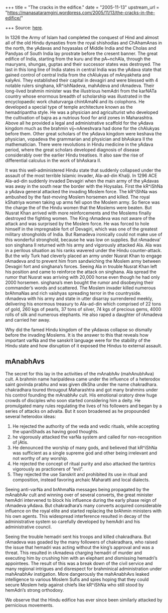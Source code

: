 +++
title = "The cracks in the edifice."
date = "2005-11-13"
upstream_url = "https://manasataramgini.wordpress.com/2005/11/13/the-cracks-in-the-edifice/"

+++
Source: [here](https://manasataramgini.wordpress.com/2005/11/13/the-cracks-in-the-edifice/).

In 1326 the Army of Islam had completed the conquest of Hind and almost all of the old Hindu dynasties from the royal shishodias and ChAhamAnas in the north, the yAdavas and hoyasalas of Middle India and the Cholas and Pandyas of South India lay prostrate before the cresent banner. The great edifice of India, starting from the kuru and the pA\~nchAla, through the mauryans, shungas, guptas and their successor states was destroyed. The last in this long line of India states in central India was the yAdava state that gained control of central India from the chAlukyas of mAnyakheta and kalyAni. They established their capital in devagiri and were blessed with 4 notable rulers singhana, kR^ishNadeva, mahAdeva and rAmadeva. Their long-lived brahmin minister was the illustrious hemAdri from the karNATa country whose enormous breadth of scholarship was illustrated in the encyclopaedic work chaturvarga chintAmaNi and its colophons. He developed a special type of temple architecture known as the hemadripantha style. He was a physician and agriculturist who developed the cultivation of bajra as a nutrious food for arid zones in Maharashtra. Above all he provided a legal and administrative scaffold for the yAdava kingdom much as the brahmin vij\~nAneshvara had done for the chAlukyas before them. Other great scholars of the yAdava kingdom were keshava the physician, vopadeva the grammarian and physician and bhAskara II the mathematician. There were revolutions in Hindu medicine in the yAdava period, where the great scholars developed diagnosis of disease considerably over the earlier Hindu treatises. It also saw the rise of differential calculus in the work of bhAskara II.

It was this well-administered Hindu state that suddenly collapsed under the assault of the most terrible Islamic invader, Ala-ad-din Khalji. In 1296 ACE Ala-ad-din suddenly invaded Devagiri when the main army of the yAdavas was away in the south near the border with the Hoysalas. First the kR^iShNa a yAdava general attacked the invading Moslem force. The kR^iShNa was ambushed by the fast-moving Moslem horsemen and killed. The royal kShatriya women taking up arms fell upon the Moslem army. So fierce was the charge the of the Hindu women that the Moslems were beaten. But Nusrat Khan arrived with more reinforcements and the Moslems finally destroyed the fighting women. The King rAmadeva was not aware of the attack and was surprised by the Moslem force. He was forced to hole himself in the impregnable fort of Devagiri, which was one of the greatest military strongholds of India. But Ramadeva ironically could not make use of this wonderful stronghold, because he was low on supplies. But rAmadeva’ son singhana II returned with his army and vigorously attacked Ala. Ala was in a perilous situation as his ranks wavered under the Hindu counter-attack. But the wily Turk had cleverly placed an army under Nusrat Khan to engage rAmadeva and to prevent him from sandwiching the Moslem army between Devagiri fort and singhana’s forces. Seeing Ala in trouble Nusrat Khan left his position and came to reinforce the attack on singhana. Ala spread the rumor that Nusrat was arriving with 20,000 horse even though he had only 2000 horsemen. singhana’s men bought the rumor and disobeying their commander’s words and scattered. The Moslem invader killed numerous brAhmaNas and rich vaishyas spreading terror in the countryside. rAmadeva with his army and state in utter disarray surrendered meekly, delivering his enormous treasury to Ala-ad-din which comprised of 22 tons of gold, 260 kgs of pearls, 37 tons of silver, 74 kgs of precious gems, 4000 rolls of silk and numerous elephants. He also raped a daughter of rAmadeva and carried her away.

Why did the famed Hindu kingdom of the yAdavas collapse so dismally before the invading Moslems. It is the answer to this that reveals how important varNa and the sanskrit language were for the stability of the Hindu state and how disruption of it exposed the Hindus to external assault.

## mAnabhAvs
The secret for this lay in the activities of the mAnabhAv (mahAnubhAva) cult. A brahmin name haripaldeva came under the influence of a heterodox saint govinda prabhu and was given dIkSha under the name chakradhara. chakradhara toured througout Maharashtra and got many brahmins under his control founding the mAnabhAv cult. His emotional oratory drew huge crowds of disciples who soon started considering him a deity. He promulgated many rules regulating the lives of his followers and began by a series of attacks on advaita. But it soon broadened as he propounded several heterodox ideas:  
1) He rejected the authority of the veda and vedic rituals, while accepting the upaniShads as having good thoughts. 
2) he vigorously attacked the varNa system and called for non-recognition of jAtis. 
3) He denounced the worship of many gods, and believed that kR^iShNa was sufficient as a single supreme god and other being irrelevant and not worthy of any worship. 
4) He rejected the concept of ritual purity and also attacked the tantrics vigorously as practioners of “evil”. 
5) They rejected the use Sanskrit and prohibited its use in ritual and composition, instead favoring archaic Maharatti and local dialects.

Seeing anti-varNa and brAhmaNa messages being propagated by the mAnabhAv cult and winning over of several converts, the great minister hemAdri intervened to block his influence during the early phase reign of rAmadeva yAdava. But chakradhara’s many converts acquired considerable influence on the royal elite and started replacing the brAhmin ministers with his own agents. This widespread interference resulted in decay of the administrative system so carefully developed by hemAdri and his administrative council. 

Seeing the trouble hemadri sent his troops and killed chakradhara. But rAmadeva was goaded by the many followers of chakradhara, who raised the issue that hemadri was acting without the king’s approval and was a threat. This resulted in rAmadeva charging hemadri of murder and executing him by crushing him with an elephant and dismissing hemadri’s appointees. The result of this was a break down of the civil service and many regional intrigues and disrespect for brahminical administration under mahAnabhAv instigation. More dangerously the mahAnabhAvs leaked intelligence to various Moslem Sufis and spies hoping that they could secure Moslem help against chiefs like kR^iShNa who still stood by hemAdri’s strong orthodoxy. 

We observe that the Hindu edifice has ever since been similarly attacked
by pernicious movements.

